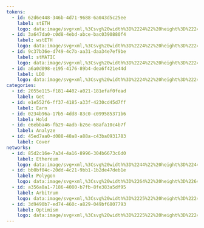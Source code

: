 ```yaml
---
tokens:
  - id: 62d6e448-346b-4d71-9688-6a043d5c25ee
    label: stETH
    logo: data:image/svg+xml,%3Csvg%20width%3D%2224%22%20height%3D%2224%22%20viewBox%3D%220%200%2024%2024%22%20fill%3D%22none%22%20xmlns%3D%22http%3A%2F%2Fwww.w3.org%2F2000%2Fsvg%22%3E%0A%3Cpath%20d%3D%22M12%2024C18.6274%2024%2024%2018.6274%2024%2012C24%205.37258%2018.6274%200%2012%200C5.37258%200%200%205.37258%200%2012C0%2018.6274%205.37258%2024%2012%2024Z%22%20fill%3D%22%23EFF2F6%22%2F%3E%0A%3Cpath%20opacity%3D%220.6%22%20d%3D%22M16.9224%2011.1475L17.0568%2011.3536C18.572%2013.678%2018.2336%2016.7223%2016.2431%2018.6726C15.0721%2019.82%2013.5374%2020.3937%2012.0026%2020.3939C12.0026%2020.3939%2012.0026%2020.3939%2016.9224%2011.1475Z%22%20fill%3D%22%2300A3FF%22%2F%3E%0A%3Cpath%20opacity%3D%220.2%22%20d%3D%22M12.0021%2013.9577L16.9219%2011.1475C12.0021%2020.3939%2012.0021%2020.3939%2012.0021%2020.3939C12.0021%2018.3801%2012.0021%2016.0725%2012.0021%2013.9577Z%22%20fill%3D%22%2300A3FF%22%2F%3E%0A%3Cpath%20d%3D%22M7.07758%2011.1475L6.94323%2011.3536C5.42795%2013.678%205.76637%2016.7223%207.75686%2018.6726C8.92786%2019.82%2010.4626%2020.3937%2011.9974%2020.3939C11.9974%2020.3939%2011.9974%2020.3939%207.07758%2011.1475Z%22%20fill%3D%22%2300A3FF%22%2F%3E%0A%3Cpath%20opacity%3D%220.6%22%20d%3D%22M11.996%2013.9577L7.07617%2011.1475C11.996%2020.3939%2011.996%2020.3939%2011.996%2020.3939C11.996%2018.3801%2011.996%2016.0725%2011.996%2013.9577Z%22%20fill%3D%22%2300A3FF%22%2F%3E%0A%3Cpath%20opacity%3D%220.2%22%20d%3D%22M12.0039%207.67969V12.5265L16.2418%2010.1047L12.0039%207.67969Z%22%20fill%3D%22%2300A3FF%22%2F%3E%0A%3Cpath%20opacity%3D%220.6%22%20d%3D%22M12.0026%207.67969L7.76172%2010.1046L12.0026%2012.5265V7.67969Z%22%20fill%3D%22%2300A3FF%22%2F%3E%0A%3Cpath%20d%3D%22M12.0026%203.60352L7.76172%2010.1062L12.0026%207.67445V3.60352Z%22%20fill%3D%22%2300A3FF%22%2F%3E%0A%3Cpath%20opacity%3D%220.6%22%20d%3D%22M12.0039%207.67371L16.245%2010.1055L12.0039%203.59961V7.67371Z%22%20fill%3D%22%2300A3FF%22%2F%3E%0A%3C%2Fsvg%3E%0A
  - id: 3a647da0-c0d8-4ebd-abce-bac0390880f4
    label: wstETH
    logo: data:image/svg+xml,%3Csvg%20width%3D%2224%22%20height%3D%2224%22%20viewBox%3D%220%200%2024%2024%22%20fill%3D%22none%22%20xmlns%3D%22http%3A%2F%2Fwww.w3.org%2F2000%2Fsvg%22%3E%0A%3Crect%20width%3D%2224%22%20height%3D%2224%22%20rx%3D%2212%22%20fill%3D%22%2300A3FF%22%2F%3E%0A%3Cpath%20opacity%3D%220.6%22%20d%3D%22M16.9224%2011.1475L17.0568%2011.3536C18.572%2013.678%2018.2336%2016.7223%2016.2431%2018.6726C15.0721%2019.82%2013.5374%2020.3937%2012.0026%2020.3939C12.0026%2020.3939%2012.0026%2020.3939%2016.9224%2011.1475Z%22%20fill%3D%22white%22%2F%3E%0A%3Cpath%20opacity%3D%220.2%22%20d%3D%22M12.0021%2013.9577L16.9219%2011.1475C12.0021%2020.3939%2012.0021%2020.3939%2012.0021%2020.3939C12.0021%2018.3801%2012.0021%2016.0725%2012.0021%2013.9577Z%22%20fill%3D%22white%22%2F%3E%0A%3Cpath%20d%3D%22M7.07758%2011.1475L6.94323%2011.3536C5.42795%2013.678%205.76637%2016.7223%207.75686%2018.6726C8.92786%2019.82%2010.4626%2020.3937%2011.9974%2020.3939C11.9974%2020.3939%2011.9974%2020.3939%207.07758%2011.1475Z%22%20fill%3D%22white%22%2F%3E%0A%3Cpath%20opacity%3D%220.6%22%20d%3D%22M11.996%2013.9577L7.07617%2011.1475C11.996%2020.3939%2011.996%2020.3939%2011.996%2020.3939C11.996%2018.3801%2011.996%2016.0725%2011.996%2013.9577Z%22%20fill%3D%22white%22%2F%3E%0A%3Cpath%20opacity%3D%220.2%22%20d%3D%22M12.0039%207.67969V12.5265L16.2418%2010.1047L12.0039%207.67969Z%22%20fill%3D%22white%22%2F%3E%0A%3Cpath%20opacity%3D%220.6%22%20d%3D%22M12.0026%207.67969L7.76172%2010.1046L12.0026%2012.5265V7.67969Z%22%20fill%3D%22white%22%2F%3E%0A%3Cpath%20d%3D%22M12.0026%203.60352L7.76172%2010.1062L12.0026%207.67445V3.60352Z%22%20fill%3D%22white%22%2F%3E%0A%3Cpath%20opacity%3D%220.6%22%20d%3D%22M12.0039%207.67371L16.245%2010.1055L12.0039%203.59961V7.67371Z%22%20fill%3D%22white%22%2F%3E%0A%3C%2Fsvg%3E%0A
  - id: 9c37b36e-d749-4c7b-aa31-daa34e7ef9be
    label: stMATIC
    logo: data:image/svg+xml,%3Csvg%20width%3D%2224%22%20height%3D%2224%22%20viewBox%3D%220%200%2024%2024%22%20fill%3D%22none%22%20xmlns%3D%22http%3A%2F%2Fwww.w3.org%2F2000%2Fsvg%22%3E%0A%3Cpath%20d%3D%22M12%200C18.6271%200%2024%205.37288%2024%2012C24%2018.6271%2018.6269%2024%2012%2024C5.37312%2024%200%2018.6286%200%2012C0%205.37144%205.37216%200%2012%200Z%22%20fill%3D%22%23EFF2F6%22%2F%3E%0A%3Cpath%20d%3D%22M15.9842%209.27698C15.8327%209.18968%2015.6609%209.14372%2015.4861%209.14372C15.3112%209.14372%2015.1394%209.18968%2014.988%209.27698L12.7025%2010.6385L11.1495%2011.5264L8.86405%2012.8879C8.71256%2012.9752%208.54079%2013.0212%208.36594%2013.0212C8.1911%2013.0212%208.01933%2012.9752%207.86784%2012.8879L6.05119%2011.8224C5.90212%2011.7334%205.77816%2011.6079%205.69102%2011.4577C5.60387%2011.3075%205.5564%2011.1376%205.55307%2010.9641V8.8626C5.55018%208.68775%205.59503%208.51543%205.6828%208.36418C5.77058%208.21293%205.89794%208.08849%206.05119%208.00426L7.83854%206.96832C7.99003%206.88102%208.16181%206.83507%208.33666%206.83507C8.51151%206.83507%208.68329%206.88102%208.83478%206.96832L10.6221%208.00426C10.7712%208.09328%2010.8951%208.21879%2010.9823%208.36896C11.0694%208.51913%2011.1169%208.68901%2011.1202%208.8626V10.2241L12.6732%209.30657V7.94504C12.6761%207.7702%2012.6312%207.59787%2012.5434%207.44663C12.4557%207.29538%2012.3283%207.17094%2012.1751%207.0867L8.86405%205.13325C8.71256%205.04595%208.54079%205%208.36594%205C8.1911%205%208.01933%205.04595%207.86784%205.13325L4.49824%207.08673C4.345%207.17096%204.21763%207.2954%204.12986%207.44664C4.04209%207.59788%203.99724%207.7702%204.00013%207.94504V11.8816C3.99724%2012.0564%204.04209%2012.2288%204.12986%2012.38C4.21763%2012.5313%204.345%2012.6557%204.49825%2012.7399L7.86785%2014.6934C8.01933%2014.7807%208.19111%2014.8267%208.36595%2014.8267C8.5408%2014.8267%208.71258%2014.7807%208.86406%2014.6934L11.1495%2013.3615L12.7025%2012.444L14.988%2011.112C15.1395%2011.0247%2015.3112%2010.9788%2015.4861%2010.9788C15.6609%2010.9788%2015.8327%2011.0247%2015.9842%2011.112L17.7715%2012.148C17.9206%2012.237%2018.0445%2012.3625%2018.1317%2012.5127C18.2188%2012.6628%2018.2663%2012.8327%2018.2696%2013.0063V15.1078C18.2725%2015.2826%2018.2277%2015.4549%2018.1399%2015.6062C18.0521%2015.7574%2017.9248%2015.8819%2017.7715%2015.9661L15.9842%2017.0317C15.8327%2017.119%2015.6609%2017.1649%2015.4861%2017.1649C15.3112%2017.1649%2015.1395%2017.119%2014.988%2017.0317L13.2006%2015.9957C13.0515%2015.9067%2012.9276%2015.7812%2012.8404%2015.631C12.7533%2015.4809%2012.7058%2015.311%2012.7025%2015.1374V13.7759L11.1495%2014.6934V16.0549C11.1466%2016.2298%2011.1915%2016.4021%2011.2793%2016.5533C11.367%2016.7046%2011.4944%2016.829%2011.6476%2016.9132L15.0172%2018.8668C15.1687%2018.9541%2015.3405%2019%2015.5153%2019C15.6902%2019%2015.862%2018.9541%2016.0135%2018.8668L19.3831%2016.9132C19.5321%2016.8242%2019.6561%2016.6987%2019.7432%2016.5486C19.8304%2016.3984%2019.8779%2016.2285%2019.8812%2016.0549V12.1184C19.8841%2011.9435%2019.8392%2011.7712%2019.7515%2011.62C19.6637%2011.4687%2019.5363%2011.3443%2019.3831%2011.26L15.9842%209.27698Z%22%20fill%3D%22url(%23paint0_linear_17144_152721)%22%2F%3E%0A%3Cdefs%3E%0A%3ClinearGradient%20id%3D%22paint0_linear_17144_152721%22%20x1%3D%2219.8813%22%20y1%3D%224.99943%22%20x2%3D%222.94646%22%20y2%3D%2217.5493%22%20gradientUnits%3D%22userSpaceOnUse%22%3E%0A%3Cstop%20stop-color%3D%22%2300A3FF%22%2F%3E%0A%3Cstop%20offset%3D%221%22%20stop-color%3D%22%233ADCFF%22%2F%3E%0A%3C%2FlinearGradient%3E%0A%3C%2Fdefs%3E%0A%3C%2Fsvg%3E%0A
  - id: a6a0d098-e195-4176-89b4-dea6f421e44d
    label: LDO
    logo: data:image/svg+xml,%3Csvg%20width%3D%2224%22%20height%3D%2224%22%20viewBox%3D%220%200%2024%2024%22%20fill%3D%22none%22%20xmlns%3D%22http%3A%2F%2Fwww.w3.org%2F2000%2Fsvg%22%3E%0A%3Ccircle%20cx%3D%2212%22%20cy%3D%2212%22%20r%3D%2212%22%20fill%3D%22%23FFA276%22%2F%3E%0A%3Cpath%20fill-rule%3D%22evenodd%22%20clip-rule%3D%22evenodd%22%20d%3D%22M11.9994%204L15.9684%2010.1982L11.9992%2012.5059L8.0304%2010.1981L11.9994%204ZM9.2454%209.905L11.9994%205.60428L14.7534%209.90503L11.9992%2011.5063L9.2454%209.905Z%22%20fill%3D%22white%22%2F%3E%0A%3Cpath%20d%3D%22M11.9935%2013.8683L7.38932%2011.191L7.26359%2011.3873C5.84551%2013.6018%206.16221%2016.5021%208.02502%2018.3601C10.2171%2020.5466%2013.7711%2020.5466%2015.9632%2018.3601C17.826%2016.5021%2018.1427%2013.6018%2016.7247%2011.3873L16.5989%2011.1909L11.9937%2013.8684L11.9935%2013.8683Z%22%20fill%3D%22white%22%2F%3E%0A%3C%2Fsvg%3E%0A
categories:
  - id: 2055e115-f181-4402-a021-181efaf0fead
    label: Get
  - id: e1e552f6-ff37-4185-a33f-4230cd45d7ff
    label: Earn
  - id: 0234b96a-17b5-4dd8-83c0-c099585371b6
    label: Hold
  - id: e6ebba46-fb29-4adb-b26e-68afa10c4b7f
    label: Analyze
  - id: 45ed7aa0-d088-48a8-a88a-c43ba0931783
    label: Cover
networks:
  - id: 85d2c16e-7a34-4a16-8996-304b6673c6d0
    label: Ethereum
    logo: data:image/svg+xml,%3Csvg%20width%3D%2244%22%20height%3D%2244%22%20viewBox%3D%220%200%2044%2044%22%20fill%3D%22none%22%20xmlns%3D%22http%3A%2F%2Fwww.w3.org%2F2000%2Fsvg%22%3E%0A%3Crect%20width%3D%2244%22%20height%3D%2244%22%20rx%3D%2222%22%20fill%3D%22%23F4F6F8%22%2F%3E%0A%3Cpath%20opacity%3D%220.8%22%20d%3D%22M22.0654%208.06641V18.3677L30.9305%2022.2583L22.0654%208.06641Z%22%20fill%3D%22%23454A75%22%2F%3E%0A%3Cpath%20opacity%3D%220.5%22%20d%3D%22M22.0665%208.06641L13.2002%2022.2583L22.0665%2018.3677V8.06641Z%22%20fill%3D%22%23454A75%22%2F%3E%0A%3Cpath%20opacity%3D%220.8%22%20d%3D%22M22.0654%2028.9332V35.9327L30.9364%2023.8789L22.0654%2028.9332Z%22%20fill%3D%22%23454A75%22%2F%3E%0A%3Cpath%20opacity%3D%220.5%22%20d%3D%22M22.0665%2035.9327V28.932L13.2002%2023.8789L22.0665%2035.9327Z%22%20fill%3D%22%23454A75%22%2F%3E%0A%3Cpath%20d%3D%22M22.0654%2027.3148L30.9305%2022.2594L22.0654%2018.3711V27.3148Z%22%20fill%3D%22%23454A75%22%2F%3E%0A%3Cpath%20opacity%3D%220.8%22%20d%3D%22M13.2002%2022.2594L22.0665%2027.3148V18.3711L13.2002%2022.2594Z%22%20fill%3D%22%23454A75%22%2F%3E%0A%3C%2Fsvg%3E%0A
  - id: bb0bf04c-20dd-4c21-9bb1-1b2de47deb1e
    label: Polygon
    logo: data:image/svg+xml,%3Csvg%20width%3D%2264%22%20height%3D%2264%22%20viewBox%3D%220%200%2064%2064%22%20fill%3D%22none%22%20xmlns%3D%22http%3A%2F%2Fwww.w3.org%2F2000%2Fsvg%22%3E%0A%3Crect%20width%3D%2264%22%20height%3D%2264%22%20rx%3D%2232%22%20fill%3D%22%23EFF2F6%22%2F%3E%0A%3Cpath%20d%3D%22M41.2339%2026.0566C40.568%2025.6805%2039.7024%2025.6805%2038.9701%2026.0566L33.7762%2028.9396L30.2471%2030.8199L25.0534%2033.7029C24.3875%2034.079%2023.5219%2034.079%2022.7894%2033.7029L18.6611%2031.4466C17.9952%2031.0705%2017.5291%2030.3812%2017.5291%2029.6291V25.1791C17.5291%2024.427%2017.9286%2023.7376%2018.6611%2023.3615L22.7228%2021.1679C23.3887%2020.7919%2024.2543%2020.7919%2024.9868%2021.1679L29.0486%2023.3615C29.7144%2023.7376%2030.1806%2024.427%2030.1806%2025.1791V28.0622L33.7096%2026.1192V23.2362C33.7096%2022.4841%2033.3102%2021.7947%2032.5777%2021.4186L25.0534%2017.282C24.3875%2016.906%2023.5219%2016.906%2022.7894%2017.282L15.132%2021.4186C14.3995%2021.7947%2014%2022.4841%2014%2023.2362V31.572C14%2032.3241%2014.3995%2033.0136%2015.132%2033.3896L22.7894%2037.5262C23.4553%2037.9022%2024.3209%2037.9022%2025.0534%2037.5262L30.2471%2034.7057L33.7762%2032.7628L38.9701%2029.9424C39.6359%2029.5664%2040.5015%2029.5664%2041.2339%2029.9424L45.2957%2032.1361C45.9615%2032.5121%2046.4277%2033.2016%2046.4277%2033.9537V38.4035C46.4277%2039.1558%2046.0282%2039.8451%2045.2957%2040.2211L41.2339%2042.4775C40.568%2042.8535%2039.7024%2042.8535%2038.9701%2042.4775L34.9083%2040.2839C34.2423%2039.9078%2033.7762%2039.2183%2033.7762%2038.4663V35.5833L30.2471%2037.5262V40.4092C30.2471%2041.1612%2030.6467%2041.8507%2031.3791%2042.2268L39.0366%2046.3633C39.7024%2046.7394%2040.568%2046.7394%2041.3005%2046.3633L48.9581%2042.2268C49.6239%2041.8507%2050.09%2041.1612%2050.09%2040.4092V32.0733C50.09%2031.3213%2049.6904%2030.6319%2048.9581%2030.2559L41.2339%2026.0566Z%22%20fill%3D%22%238347E5%22%2F%3E%0A%3C%2Fsvg%3E%0A
  - id: a356a8a1-7186-4080-b7fb-8fe383a5df95
    label: Arbitrum
    logo: data:image/svg+xml,%3Csvg%20width%3D%2225%22%20height%3D%2224%22%20viewBox%3D%220%200%2025%2024%22%20fill%3D%22none%22%20xmlns%3D%22http%3A%2F%2Fwww.w3.org%2F2000%2Fsvg%22%3E%0A%3Cpath%20d%3D%22M12.0005%2024.0011C18.6283%2024.0011%2024.0011%2018.6283%2024.0011%2012.0005C24.0011%205.37283%2018.6283%200%2012.0005%200C5.37283%200%200%205.37283%200%2012.0005C0%2018.6283%205.37283%2024.0011%2012.0005%2024.0011Z%22%20fill%3D%22%232D374B%22%2F%3E%0A%3Cpath%20d%3D%22M13.8796%2011.3033L15.1034%209.2268L18.402%2014.3645L18.4035%2015.3504L18.3928%208.56568C18.385%208.39984%2018.2969%208.24811%2018.1564%208.15864L12.2177%204.74262C12.0788%204.67436%2011.9026%204.67508%2011.764%204.74474C11.7453%204.75415%2011.7276%204.76434%2011.7108%204.77546L11.6901%204.78849L5.92568%208.12896L5.90329%208.13909C5.87454%208.15233%205.84547%208.16914%205.81817%208.18869C5.7089%208.26709%205.63629%208.38298%205.61281%208.51299C5.6093%208.53269%205.60671%208.55275%205.60547%208.57297L5.61452%2014.1019L8.687%209.33969C9.07382%208.70821%209.91666%208.50482%2010.699%208.51588L11.6173%208.54014L6.2068%2017.2171L6.84459%2017.5843L12.32%208.54893L14.7401%208.54014L9.27882%2017.8035L11.5546%2019.1125L11.8266%2019.2689C11.9416%2019.3156%2012.0772%2019.318%2012.1932%2019.2761L18.2153%2015.7862L17.0639%2016.4534L13.8796%2011.3033ZM14.3465%2018.0282L12.0479%2014.4205L13.4511%2012.0395L16.4699%2016.7976L14.3465%2018.0282Z%22%20fill%3D%22%232D374B%22%2F%3E%0A%3Cpath%20d%3D%22M12.0469%2014.4205L14.3455%2018.0282L16.4689%2016.7976L13.4501%2012.0395L12.0469%2014.4205Z%22%20fill%3D%22%2328A0F0%22%2F%3E%0A%3Cpath%20d%3D%22M18.4028%2015.3504L18.4013%2014.3645L15.1027%209.22681L13.8789%2011.3033L17.0632%2016.4534L18.2146%2015.7862C18.3276%2015.6945%2018.3959%2015.5599%2018.4031%2015.4146L18.4028%2015.3504Z%22%20fill%3D%22%2328A0F0%22%2F%3E%0A%3Cpath%20d%3D%22M4.58013%2016.2803L6.20602%2017.2171L11.6165%208.54018L10.6983%208.51593C9.91588%208.50486%209.07309%208.70825%208.68622%209.33973L5.61374%2014.1019L4.58008%2015.6901V16.2803H4.58013Z%22%20fill%3D%22white%22%2F%3E%0A%3Cpath%20d%3D%22M14.7392%208.54016L12.3191%208.54895L6.84375%2017.5843L8.75753%2018.6862L9.27798%2017.8035L14.7392%208.54016Z%22%20fill%3D%22white%22%2F%3E%0A%3Cpath%20d%3D%22M19.4226%208.52767C19.4024%208.02155%2019.1284%207.55819%2018.6991%207.28845L12.6826%203.82852C12.258%203.61469%2011.7275%203.61443%2011.3022%203.82837C11.2519%203.85371%205.4512%207.21791%205.4512%207.21791C5.37094%207.25639%205.29363%207.30226%205.22087%207.35428C4.83767%207.62894%204.60407%208.05568%204.58008%208.52457V15.6901L5.61374%2014.1019L5.60469%208.57303C5.60593%208.55281%205.60846%208.53295%205.61203%208.5133C5.63535%208.38318%205.70801%208.26714%205.81739%208.18874C5.84469%208.16919%2011.7444%204.7542%2011.7632%204.74479C11.9019%204.67513%2012.0781%204.67441%2012.2169%204.74267L18.1556%208.15869C18.2961%208.24816%2018.3842%208.39989%2018.392%208.56573V15.4147C18.3848%2015.56%2018.3274%2015.6945%2018.2145%2015.7863L17.0631%2016.4534L16.4691%2016.7977L14.3457%2018.0282L12.1923%2019.2762C12.0763%2019.3181%2011.9407%2019.3157%2011.8257%2019.2689L9.27799%2017.8036L8.75754%2018.6862L11.0471%2020.0045C11.1228%2020.0475%2011.1903%2020.0857%2011.2457%2020.1168C11.3314%2020.1649%2011.3898%2020.197%2011.4104%2020.207C11.5732%2020.286%2011.8073%2020.332%2012.0183%2020.332C12.2117%2020.332%2012.4003%2020.2965%2012.5788%2020.2266L18.8334%2016.6044C19.1924%2016.3262%2019.4036%2015.9068%2019.4226%2015.4524V8.52767Z%22%20fill%3D%22%2396BEDC%22%2F%3E%0A%3C%2Fsvg%3E%0A
  - id: 3d9490b7-ed74-460c-a829-049bf6807793
    label: Optimism
    logo: data:image/svg+xml,%3Csvg%20width%3D%2225%22%20height%3D%2224%22%20viewBox%3D%220%200%2025%2024%22%20fill%3D%22none%22%20xmlns%3D%22http%3A%2F%2Fwww.w3.org%2F2000%2Fsvg%22%3E%0A%3Cpath%20d%3D%22M12.0005%2024.0005C18.6283%2024.0005%2024.0011%2018.6277%2024.0011%2012C24.0011%205.37228%2018.6283%20-0.000549316%2012.0005%20-0.000549316C5.37283%20-0.000549316%200%205.37228%200%2012C0%2018.6277%205.37283%2024.0005%2012.0005%2024.0005Z%22%20fill%3D%22%23FF0420%22%2F%3E%0A%3Cpath%20d%3D%22M7.95583%2015.2507C7.23252%2015.2507%206.63989%2015.0822%206.17794%2014.7451C5.72207%2014.4021%205.49414%2013.9146%205.49414%2013.2826C5.49414%2013.1502%205.50934%2012.9876%205.53973%2012.795C5.61874%2012.3617%205.73119%2011.8411%205.87707%2011.2332C6.29039%209.57801%207.35712%208.75043%209.07727%208.75043C9.54529%208.75043%209.96469%208.82867%2010.3355%208.98516C10.7062%209.13563%2010.998%209.36434%2011.2107%209.6713C11.4235%209.97224%2011.5298%2010.3334%2011.5298%2010.7547C11.5298%2010.8811%2011.5147%2011.0406%2011.4843%2011.2332C11.3931%2011.7689%2011.2837%2012.2895%2011.156%2012.795C10.9433%2013.6196%2010.5756%2014.2365%2010.0528%2014.6458C9.53008%2015.0491%208.8311%2015.2507%207.95583%2015.2507ZM8.08347%2013.9507C8.42386%2013.9507%208.71257%2013.8513%208.94964%2013.6527C9.19275%2013.4541%209.36598%2013.1502%209.4693%2012.7409C9.60912%2012.1751%209.71547%2011.6816%209.78843%2011.2603C9.81275%2011.1339%209.8249%2011.0045%209.8249%2010.8721C9.8249%2010.3243%209.53616%2010.0505%208.95874%2010.0505C8.61836%2010.0505%208.3266%2010.1498%208.08347%2010.3484C7.84642%2010.547%207.67623%2010.851%207.5729%2011.2603C7.46349%2011.6635%207.35408%2012.1571%207.24468%2012.7409C7.22036%2012.8612%207.20821%2012.9876%207.20821%2013.1201C7.20821%2013.6738%207.49996%2013.9507%208.08347%2013.9507Z%22%20fill%3D%22white%22%2F%3E%0A%3Cpath%20d%3D%22M12.4552%2015.1604C12.3883%2015.1604%2012.3366%2015.1394%2012.3002%2015.0972C12.2698%2015.0491%2012.2606%2014.9949%2012.2728%2014.9347L13.531%209.0664C13.5431%209.0002%2013.5766%208.94603%2013.6313%208.9039C13.686%208.86176%2013.7437%208.8407%2013.8045%208.8407H16.2297C16.9044%208.8407%2017.4454%208.97913%2017.8526%209.256C18.2659%209.53286%2018.4726%209.93311%2018.4726%2010.4567C18.4726%2010.6072%2018.4544%2010.7637%2018.4179%2010.9262C18.2659%2011.6184%2017.959%2012.13%2017.497%2012.461C17.0412%2012.792%2016.4151%2012.9575%2015.6188%2012.9575H14.388L13.9686%2014.9347C13.9565%2015.0009%2013.923%2015.0551%2013.8683%2015.0972C13.8136%2015.1394%2013.7559%2015.1604%2013.6951%2015.1604H12.4552ZM15.6827%2011.7117C15.938%2011.7117%2016.1598%2011.6424%2016.3482%2011.504C16.5428%2011.3656%2016.6704%2011.167%2016.7312%2010.9082C16.7494%2010.8058%2016.7585%2010.7156%2016.7585%2010.6373C16.7585%2010.4628%2016.7069%2010.3303%2016.6035%2010.2401C16.5002%2010.1438%2016.3239%2010.0956%2016.0747%2010.0956H14.9806L14.6342%2011.7117H15.6827Z%22%20fill%3D%22white%22%2F%3E%0A%3C%2Fsvg%3E%0A
---
```

